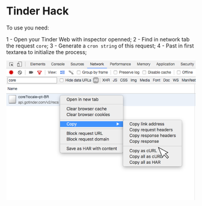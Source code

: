 # Tinder Hack

To use you need:

1 - Open your Tinder Web with inspector openned;
2 - Find in network tab the request `core`;
3 - Generate a `cron string` of this request;
4 - Past in first textarea to initialize the process;

![example](https://raw.githubusercontent.com/welingtonsampaio/tinder-hack/master/assets/images/example.png)
